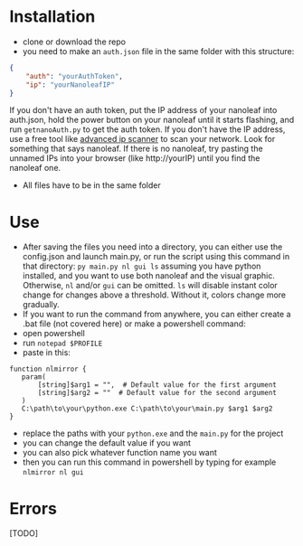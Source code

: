 # Installation
- clone or download the repo
- you need to make an ``auth.json`` file in the same folder with this structure:
```json
{
    "auth": "yourAuthToken",
    "ip": "yourNanoleafIP"
}
```
  If you don't have an auth token, put the IP address of your nanoleaf into auth.json, hold the power button on your nanoleaf until it starts flashing, and run ``getnanoAuth.py`` to get the auth token.
  If you don't have the IP address, use a free tool like [advanced ip scanner](https://www.advanced-ip-scanner.com/) to scan your network. Look for something that says nanoleaf. If there is no nanoleaf, try pasting the unnamed IPs into your browser (like http://yourIP) until you find the nanoleaf one.
- All files have to be in the same folder

# Use
- After saving the files you need into a directory, you can either use the config.json and launch main.py, or run the script using this command in that directory:
  ``py main.py nl gui ls``
  assuming you have python installed, and you want to use both nanoleaf and the visual graphic. Otherwise, ``nl`` and/or ``gui`` can be omitted. ``ls`` will disable instant color change for changes above a threshold. Without it, colors change more gradually.
- If you want to run the command from anywhere, you can either create a .bat file (not covered here) or make a powershell command:
- open powershell
- run ``notepad $PROFILE``
- paste in this:
```
function nlmirror {
   param(
       [string]$arg1 = "",  # Default value for the first argument
       [string]$arg2 = ""  # Default value for the second argument
   )
   C:\path\to\your\python.exe C:\path\to\your\main.py $arg1 $arg2
}
```
- replace the paths with your ``python.exe`` and the ``main.py`` for the project
- you can change the default value if you want
- you can also pick whatever function name you want
- then you can run this command in powershell by typing for example ``nlmirror nl gui``

# Errors
[TODO]

